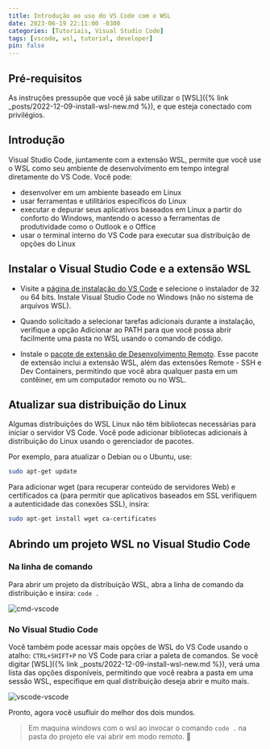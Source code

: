 ```yaml
---
title: Introdução ao uso do VS Code com o WSL
date: 2023-06-19 22:11:00 -0300
categories: [Tutoriais, Visual Studio Code]
tags: [vscode, wsl, tutorial, developer]
pin: false
---
```


## Pré-requisitos

As instruções pressupõe que você já sabe utilizar o [WSL]({% link _posts/2022-12-09-install-wsl-new.md %}), e que esteja conectado com privilégios.

## Introdução

Visual Studio Code, juntamente com a extensão WSL, permite que você use o WSL como seu ambiente de desenvolvimento em tempo integral diretamente do VS Code. Você pode:

- desenvolver em um ambiente baseado em Linux
- usar ferramentas e utilitários específicos do Linux
- executar e depurar seus aplicativos baseados em Linux a partir do conforto do Windows, mantendo o acesso a ferramentas de produtividade como o Outlook e o Office
- usar o terminal interno do VS Code para executar sua distribuição de opções do Linux


## Instalar o Visual Studio Code e a extensão WSL

- Visite a [página de instalação do VS Code](https://code.visualstudio.com/download) e selecione o instalador de 32 ou 64 bits. Instale Visual Studio Code no Windows (não no sistema de arquivos WSL).

- Quando solicitado a selecionar tarefas adicionais durante a instalação, verifique a opção Adicionar ao PATH para que você possa abrir facilmente uma pasta no WSL usando o comando de código.

- Instale o [pacote de extensão de Desenvolvimento Remoto](https://marketplace.visualstudio.com/items?itemName=ms-vscode-remote.vscode-remote-extensionpack). Esse pacote de extensão inclui a extensão WSL, além das extensões Remote - SSH e Dev Containers, permitindo que você abra qualquer pasta em um contêiner, em um computador remoto ou no WSL.

## Atualizar sua distribuição do Linux

Algumas distribuições do WSL Linux não têm bibliotecas necessárias para iniciar o servidor VS Code. Você pode adicionar bibliotecas adicionais à distribuição do Linux usando o gerenciador de pacotes.

Por exemplo, para atualizar o Debian ou o Ubuntu, use:
```bash
sudo apt-get update
```

Para adicionar wget (para recuperar conteúdo de servidores Web) e certificados ca (para permitir que aplicativos baseados em SSL verifiquem a autenticidade das conexões SSL), insira:
```bash
sudo apt-get install wget ca-certificates
```

## Abrindo um projeto WSL no Visual Studio Code

### Na linha de comando

Para abrir um projeto da distribuição WSL, abra a linha de comando da distribuição e insira: `code .`

![cmd-vscode](https://learn.microsoft.com/pt-br/windows/wsl/media/wsl-open-vs-code.gif)

### No Visual Studio Code

Você também pode acessar mais opções de WSL do VS Code usando o atalho: `CTRL+SHIFT+P` no VS Code para criar a paleta de comandos. Se você digitar [WSL]({% link _posts/2022-12-09-install-wsl-new.md %}), verá uma lista das opções disponíveis, permitindo que você reabra a pasta em uma sessão WSL, especifique em qual distribuição deseja abrir e muito mais.

![vscode-vscode](https://learn.microsoft.com/pt-br/windows/wsl/media/vscode-remote-command-palette.png)

Pronto, agora você usufluir do melhor dos dois mundos.

> Em maquina windows com o wsl ao invocar o comando `code .` na pasta do projeto ele vai abrir em modo remoto. 🤞


